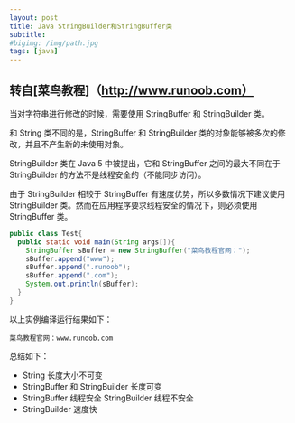```yaml
---
layout: post
title: Java StringBuilder和StringBuffer类
subtitle:
#bigimg: /img/path.jpg
tags: [java]
---
```

## 转自[菜鸟教程]（http://www.runoob.com）
当对字符串进行修改的时候，需要使用 StringBuffer 和 StringBuilder 类。

和 String 类不同的是，StringBuffer 和 StringBuilder 类的对象能够被多次的修改，并且不产生新的未使用对象。

StringBuilder 类在 Java 5 中被提出，它和 StringBuffer 之间的最大不同在于 StringBuilder 的方法不是线程安全的（不能同步访问）。

由于 StringBuilder 相较于 StringBuffer 有速度优势，所以多数情况下建议使用 StringBuilder 类。然而在应用程序要求线程安全的情况下，则必须使用 StringBuffer 类。

```java
public class Test{
  public static void main(String args[]){
    StringBuffer sBuffer = new StringBuffer("菜鸟教程官网：");
    sBuffer.append("www");
    sBuffer.append(".runoob");
    sBuffer.append(".com");
    System.out.println(sBuffer);  
  }
}
```
以上实例编译运行结果如下：

~~~
菜鸟教程官网：www.runoob.com
~~~

总结如下：

* String 长度大小不可变
* StringBuffer 和 StringBuilder 长度可变
* StringBuffer 线程安全 StringBuilder 线程不安全
* StringBuilder 速度快
